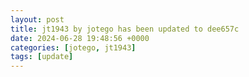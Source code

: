 ```yaml
---
layout: post
title: jt1943 by jotego has been updated to dee657c
date: 2024-06-28 19:48:56 +0000
categories: [jotego, jt1943]
tags: [update]
---
```


